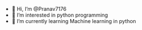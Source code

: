 - 👋 Hi, I’m @Pranav7176
- 👀 I’m interested in python programming
- 🌱 I’m currently learning Machine learning in python


<!---
Pranav7176/Pranav7176 is a ✨ special ✨ repository because its `README.md` (this file) appears on your GitHub profile.
You can click the Preview link to take a look at your changes.
--->
